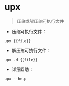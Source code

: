 # upx

> 压缩或解压缩可执行文件

- 压缩可执行文件：

`upx {{file}}`

- 解压缩可执行文件：

`upx -d {{file}}`

- 详细帮助：

`upx --help`

[#]: contributors: ([Datura stramonium L.])